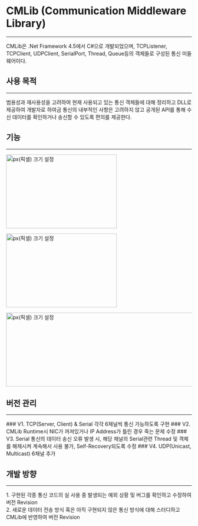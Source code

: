 # CMLib (Communication Middleware Library)
<hr/>
CMLib은 .Net Framework 4.5에서 C#으로 개발되었으며, TCPListener, TCPClient, UDPClient, SerialPort, Thread, Queue등의 객체들로 구성된 통신 미들웨어이다.  

## 사용 목적
<hr/>
범용성과 재사용성을 고려하여 현재 사용되고 있는 통신 객체들에 대해 정리하고 DLL로 제공하여 개발자로 하여금 통신의 내부적인 사항은 고려하지 않고 공개된 API를 통해 수신 데이터를 확인하거나 송신할 수 있도록 편의를 제공한다.   

## 기능
<hr/>
<img src="https://user-images.githubusercontent.com/65689549/84605654-f3d23f80-aed9-11ea-8ddf-67c1181e4783.png" width="300px" height="200px" title="px(픽셀) 크기 설정"></img><br/>

<img src="https://user-images.githubusercontent.com/65689549/84606049-3d705980-aedd-11ea-8e5d-1a40fef9a4f1.png" width="300px" height="200px" title="px(픽셀) 크기 설정"></img><br/>

<img src="https://user-images.githubusercontent.com/65689549/84606048-3c3f2c80-aedd-11ea-8b58-dd618472c144.png" width="600px" height="200px" title="px(픽셀) 크기 설정"></img><br/>

## 버전 관리 
<hr/>
### V1. TCP(Server, Client) & Serial 각각 6채널씩 통신 가능하도록 구현
### V2. CMLib Runtime시 NIC가 꺼져있거나 IP Address가 틀린 경우 죽는 문제 수정
### V3. Serial 통신의 데이터 송신 오류 발생 시, 해당 채널의 Serial관련 Thread 및 객체를 해제시켜 계속해서 사용 불가, Self-Recovery되도록 수정
### V4. UDP(Unicast, Multicast) 6채널 추가

## 개발 방향
<hr/>
1. 구현된 각종 통신 코드의 실 사용 중 발생되는 예외 상황 및 버그를 확인하고 수정하여 버전 Revision</br>
2. 새로운 데이터 전송 방식 혹은 아직 구현되지 않은 통신 방식에 대해 스터디하고 CMLib에 반영하여 버전 Revision
